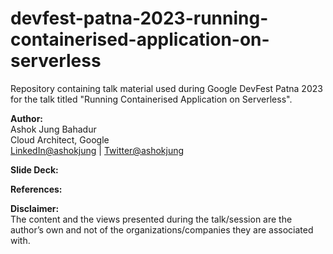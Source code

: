 # devfest-patna-2023-running-containerised-application-on-serverless
Repository containing talk material used during Google DevFest Patna 2023 for the talk titled "Running Containerised Application on Serverless".

**Author:**</br>
Ashok Jung Bahadur</br>
Cloud Architect, Google</br>
[LinkedIn@ashokjung](https://www.linkedin.com/in/ashokjung/) | [Twitter@ashokjung](https://twitter.com/ashokjung)

**Slide Deck:**

**References:**

**Disclaimer:**</br>
The content and the views presented during the talk/session are the author’s own and not of the organizations/companies they are associated with.
